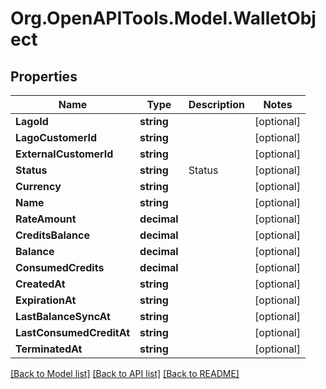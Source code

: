 
# Org.OpenAPITools.Model.WalletObject

## Properties

Name | Type | Description | Notes
------------ | ------------- | ------------- | -------------
**LagoId** | **string** |  | [optional] 
**LagoCustomerId** | **string** |  | [optional] 
**ExternalCustomerId** | **string** |  | [optional] 
**Status** | **string** | Status | [optional] 
**Currency** | **string** |  | [optional] 
**Name** | **string** |  | [optional] 
**RateAmount** | **decimal** |  | [optional] 
**CreditsBalance** | **decimal** |  | [optional] 
**Balance** | **decimal** |  | [optional] 
**ConsumedCredits** | **decimal** |  | [optional] 
**CreatedAt** | **string** |  | [optional] 
**ExpirationAt** | **string** |  | [optional] 
**LastBalanceSyncAt** | **string** |  | [optional] 
**LastConsumedCreditAt** | **string** |  | [optional] 
**TerminatedAt** | **string** |  | [optional] 

[[Back to Model list]](../README.md#documentation-for-models)
[[Back to API list]](../README.md#documentation-for-api-endpoints)
[[Back to README]](../README.md)


